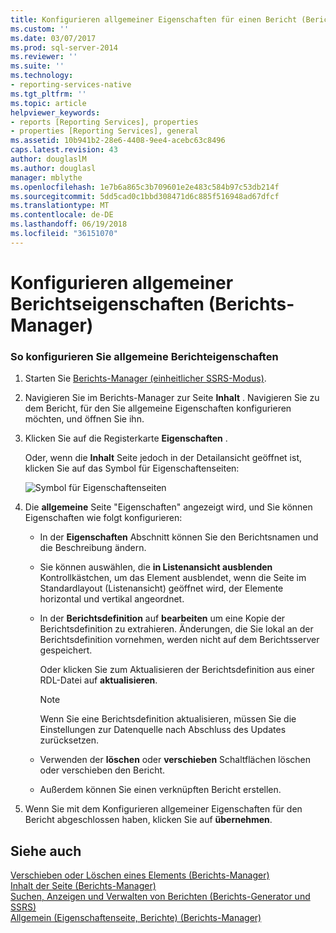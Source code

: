 ```yaml
---
title: Konfigurieren allgemeiner Eigenschaften für einen Bericht (Berichts-Manager) | Microsoft Docs
ms.custom: ''
ms.date: 03/07/2017
ms.prod: sql-server-2014
ms.reviewer: ''
ms.suite: ''
ms.technology:
- reporting-services-native
ms.tgt_pltfrm: ''
ms.topic: article
helpviewer_keywords:
- reports [Reporting Services], properties
- properties [Reporting Services], general
ms.assetid: 10b941b2-28e6-4408-9ee4-acebc63c8496
caps.latest.revision: 43
author: douglaslM
ms.author: douglasl
manager: mblythe
ms.openlocfilehash: 1e7b6a865c3b709601e2e483c584b97c53db214f
ms.sourcegitcommit: 5dd5cad0c1bbd308471d6c885f516948ad67dfcf
ms.translationtype: MT
ms.contentlocale: de-DE
ms.lasthandoff: 06/19/2018
ms.locfileid: "36151070"
---
```

# <a name="configure-general-properties-for-a-report-report-manager"></a>Konfigurieren allgemeiner Berichtseigenschaften (Berichts-Manager)
    
### <a name="to-configure-general-report-properties"></a>So konfigurieren Sie allgemeine Berichteigenschaften  
  
1.  Starten Sie [Berichts-Manager &#40;einheitlicher SSRS-Modus&#41;](../../2014/reporting-services/report-manager-ssrs-native-mode.md).  
  
2.  Navigieren Sie im Berichts-Manager zur Seite **Inhalt** . Navigieren Sie zu dem Bericht, für den Sie allgemeine Eigenschaften konfigurieren möchten, und öffnen Sie ihn.  
  
3.  Klicken Sie auf die Registerkarte **Eigenschaften** .  
  
     Oder, wenn die **Inhalt** Seite jedoch in der Detailansicht geöffnet ist, klicken Sie auf das Symbol für Eigenschaftenseiten:  
  
     ![Symbol für Eigenschaftenseiten](media/prop.gif "Symbol für Eigenschaftenseiten")  
  
4.  Die **allgemeine** Seite "Eigenschaften" angezeigt wird, und Sie können Eigenschaften wie folgt konfigurieren:  
  
    -   In der **Eigenschaften** Abschnitt können Sie den Berichtsnamen und die Beschreibung ändern.  
  
    -   Sie können auswählen, die **in Listenansicht ausblenden** Kontrollkästchen, um das Element ausblendet, wenn die Seite im Standardlayout (Listenansicht) geöffnet wird, der Elemente horizontal und vertikal angeordnet.  
  
    -   In der **Berichtsdefinition** auf **bearbeiten** um eine Kopie der Berichtsdefinition zu extrahieren. Änderungen, die Sie lokal an der Berichtsdefinition vornehmen, werden nicht auf dem Berichtsserver gespeichert.  
  
         Oder klicken Sie zum Aktualisieren der Berichtsdefinition aus einer RDL-Datei auf **aktualisieren**.  
  
        > [!NOTE]  
        >  Wenn Sie eine Berichtsdefinition aktualisieren, müssen Sie die Einstellungen zur Datenquelle nach Abschluss des Updates zurücksetzen.  
  
    -   Verwenden der **löschen** oder **verschieben** Schaltflächen löschen oder verschieben den Bericht.  
  
    -   Außerdem können Sie einen verknüpften Bericht erstellen.  
  
5.  Wenn Sie mit dem Konfigurieren allgemeiner Eigenschaften für den Bericht abgeschlossen haben, klicken Sie auf **übernehmen**.  
  
## <a name="see-also"></a>Siehe auch  
 [Verschieben oder Löschen eines Elements &#40;Berichts-Manager&#41;](report-server/move-or-delete-an-item-report-manager.md)   
 [Inhalt der Seite &#40;Berichts-Manager&#41;](../../2014/reporting-services/contents-page-report-manager.md)   
 [Suchen, Anzeigen und Verwalten von Berichten (Berichts-Generator und SSRS)](report-builder/finding-viewing-and-managing-reports-report-builder-and-ssrs.md)   
 [Allgemein (Eigenschaftenseite, Berichte) &#40;Berichts-Manager&#41;](../../2014/reporting-services/general-properties-page-reports-report-manager.md)  
  
  